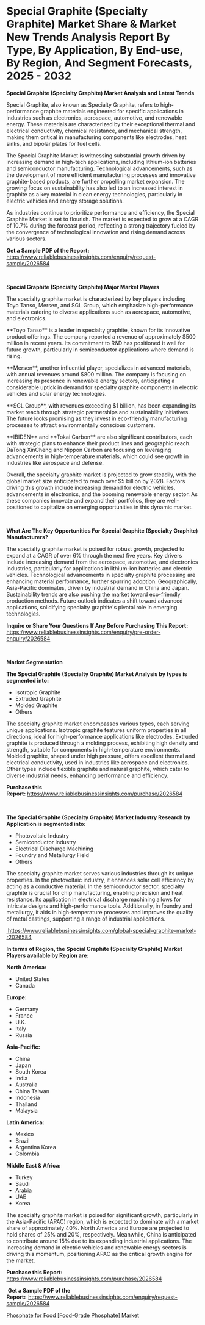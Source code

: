 <p><h1>Special Graphite (Specialty Graphite) Market Share & Market New Trends Analysis Report By Type, By Application, By End-use, By Region, And Segment Forecasts, 2025 - 2032</h1></p><p><strong>Special Graphite (Specialty Graphite) Market Analysis and Latest Trends</strong></p>
<p><p>Special Graphite, also known as Specialty Graphite, refers to high-performance graphite materials engineered for specific applications in industries such as electronics, aerospace, automotive, and renewable energy. These materials are characterized by their exceptional thermal and electrical conductivity, chemical resistance, and mechanical strength, making them critical in manufacturing components like electrodes, heat sinks, and bipolar plates for fuel cells.</p><p>The Special Graphite Market is witnessing substantial growth driven by increasing demand in high-tech applications, including lithium-ion batteries and semiconductor manufacturing. Technological advancements, such as the development of more efficient manufacturing processes and innovative graphite-based products, are further propelling market expansion. The growing focus on sustainability has also led to an increased interest in graphite as a key material in clean energy technologies, particularly in electric vehicles and energy storage solutions.</p><p>As industries continue to prioritize performance and efficiency, the Special Graphite Market is set to flourish. The market is expected to grow at a CAGR of 10.7% during the forecast period, reflecting a strong trajectory fueled by the convergence of technological innovation and rising demand across various sectors.</p></p>
<p><strong>Get a Sample PDF of the Report:&nbsp;</strong> <a href="https://www.reliablebusinessinsights.com/enquiry/request-sample/2026584?utm_campaign=2276&utm_medium=2&utm_source=Github&utm_content=ia&utm_term=30032025&utm_id=special-graphite-specialty-graphite">https://www.reliablebusinessinsights.com/enquiry/request-sample/2026584</a></p>
<p>&nbsp;</p>
<p><strong>Special Graphite (Specialty Graphite) Major Market Players</strong></p>
<p><p>The specialty graphite market is characterized by key players including Toyo Tanso, Mersen, and SGL Group, which emphasize high-performance materials catering to diverse applications such as aerospace, automotive, and electronics. </p><p>**Toyo Tanso** is a leader in specialty graphite, known for its innovative product offerings. The company reported a revenue of approximately $500 million in recent years. Its commitment to R&D has positioned it well for future growth, particularly in semiconductor applications where demand is rising.</p><p>**Mersen**, another influential player, specializes in advanced materials, with annual revenues around $800 million. The company is focusing on increasing its presence in renewable energy sectors, anticipating a considerable uptick in demand for specialty graphite components in electric vehicles and solar energy technologies.</p><p>**SGL Group**, with revenues exceeding $1 billion, has been expanding its market reach through strategic partnerships and sustainability initiatives. The future looks promising as they invest in eco-friendly manufacturing processes to attract environmentally conscious customers.</p><p>**IBIDEN** and **Tokai Carbon** are also significant contributors, each with strategic plans to enhance their product lines and geographic reach. DaTong XinCheng and Nippon Carbon are focusing on leveraging advancements in high-temperature materials, which could see growth in industries like aerospace and defense.</p><p>Overall, the specialty graphite market is projected to grow steadily, with the global market size anticipated to reach over $5 billion by 2028. Factors driving this growth include increasing demand for electric vehicles, advancements in electronics, and the booming renewable energy sector. As these companies innovate and expand their portfolios, they are well-positioned to capitalize on emerging opportunities in this dynamic market.</p></p>
<p>&nbsp;</p>
<p><strong>What Are The Key Opportunities For Special Graphite (Specialty Graphite) Manufacturers?</strong></p>
<p><p>The specialty graphite market is poised for robust growth, projected to expand at a CAGR of over 6% through the next five years. Key drivers include increasing demand from the aerospace, automotive, and electronics industries, particularly for applications in lithium-ion batteries and electric vehicles. Technological advancements in specialty graphite processing are enhancing material performance, further spurring adoption. Geographically, Asia-Pacific dominates, driven by industrial demand in China and Japan. Sustainability trends are also pushing the market toward eco-friendly production methods. Future outlook indicates a shift toward advanced applications, solidifying specialty graphite's pivotal role in emerging technologies.</p></p>
<p><strong>Inquire or Share Your Questions If Any Before Purchasing This Report:</strong> <a href="https://www.reliablebusinessinsights.com/enquiry/pre-order-enquiry/2026584?utm_campaign=2276&utm_medium=2&utm_source=Github&utm_content=ia&utm_term=30032025&utm_id=special-graphite-specialty-graphite">https://www.reliablebusinessinsights.com/enquiry/pre-order-enquiry/2026584</a></p>
<p>&nbsp;</p>
<p><strong>Market Segmentation</strong></p>
<p><strong>The Special Graphite (Specialty Graphite) Market Analysis by types is segmented into:</strong></p>
<p><ul><li>Isotropic Graphite</li><li>Extruded Graphite</li><li>Molded Graphite</li><li>Others</li></ul></p>
<p><p>The specialty graphite market encompasses various types, each serving unique applications. Isotropic graphite features uniform properties in all directions, ideal for high-performance applications like electrodes. Extruded graphite is produced through a molding process, exhibiting high density and strength, suitable for components in high-temperature environments. Molded graphite, shaped under high pressure, offers excellent thermal and electrical conductivity, used in industries like aerospace and electronics. Other types include flexible graphite and natural graphite, which cater to diverse industrial needs, enhancing performance and efficiency.</p></p>
<p><strong>Purchase this Report:&nbsp;</strong><a href="https://www.reliablebusinessinsights.com/purchase/2026584?utm_campaign=2276&utm_medium=2&utm_source=Github&utm_content=ia&utm_term=30032025&utm_id=special-graphite-specialty-graphite">https://www.reliablebusinessinsights.com/purchase/2026584</a></p>
<p>&nbsp;</p>
<p><strong>The Special Graphite (Specialty Graphite) Market Industry Research by Application is segmented into:</strong></p>
<p><ul><li>Photovoltaic Industry</li><li>Semiconductor Industry</li><li>Electrical Discharge Machining</li><li>Foundry and Metallurgy Field</li><li>Others</li></ul></p>
<p><p>The specialty graphite market serves various industries through its unique properties. In the photovoltaic industry, it enhances solar cell efficiency by acting as a conductive material. In the semiconductor sector, specialty graphite is crucial for chip manufacturing, enabling precision and heat resistance. Its application in electrical discharge machining allows for intricate designs and high-performance tools. Additionally, in foundry and metallurgy, it aids in high-temperature processes and improves the quality of metal castings, supporting a range of industrial applications.</p></p>
<p><a href="https://www.reliablebusinessinsights.com/global-special-graphite-market-r2026584?utm_campaign=2276&utm_medium=2&utm_source=Github&utm_content=ia&utm_term=30032025&utm_id=special-graphite-specialty-graphite">&nbsp;https://www.reliablebusinessinsights.com/global-special-graphite-market-r2026584</a></p>
<p><strong>In terms of Region, the Special Graphite (Specialty Graphite) Market Players available by Region are:</strong></p>
<p>
    <p> <strong> North America: </strong>
        <ul>
            <li>United States</li>
            <li>Canada</li>
        </ul>
        </p> 
    <p> <strong> Europe: </strong>
        <ul>
            <li>Germany</li>
            <li>France</li>
            <li>U.K.</li>
            <li>Italy</li>
            <li>Russia</li>
        </ul>
        </p> 
    <p> <strong> Asia-Pacific: </strong>
        <ul>
            <li>China</li>
            <li>Japan</li>
            <li>South Korea</li>
            <li>India</li>
            <li>Australia</li>
            <li>China Taiwan</li>
            <li>Indonesia</li>
            <li>Thailand</li>
            <li>Malaysia</li>
        </ul>
        </p> 
    <p> <strong> Latin America: </strong>
        <ul>
            <li>Mexico</li>
            <li>Brazil</li>
            <li>Argentina Korea</li>
            <li>Colombia</li>
        </ul>
        </p> 
    <p> <strong> Middle East & Africa: </strong>
        <ul>
            <li>Turkey</li>
            <li>Saudi</li>
            <li>Arabia</li>
            <li>UAE</li>
            <li>Korea</li>
        </ul>
    </p>
    </p>
<p><p>The specialty graphite market is poised for significant growth, particularly in the Asia-Pacific (APAC) region, which is expected to dominate with a market share of approximately 40%. North America and Europe are projected to hold shares of 25% and 20%, respectively. Meanwhile, China is anticipated to contribute around 15% due to its expanding industrial applications. The increasing demand in electric vehicles and renewable energy sectors is driving this momentum, positioning APAC as the critical growth engine for the market.</p></p>
<p><strong>Purchase this Report: </strong><a href="https://www.reliablebusinessinsights.com/purchase/2026584?utm_campaign=2276&utm_medium=2&utm_source=Github&utm_content=ia&utm_term=30032025&utm_id=special-graphite-specialty-graphite">https://www.reliablebusinessinsights.com/purchase/2026584</a></p>
<p>&nbsp;<strong>Get a Sample PDF of the Report:&nbsp;&nbsp;</strong><a href="https://www.reliablebusinessinsights.com/enquiry/request-sample/2026584?utm_campaign=2276&utm_medium=2&utm_source=Github&utm_content=ia&utm_term=30032025&utm_id=special-graphite-specialty-graphite">https://www.reliablebusinessinsights.com/enquiry/request-sample/2026584</a></p>
<p><strong></strong></p>
<p><p><a href="https://github.com/dmitriyvo6rog/Market-Research-Report-List-1/blob/main/phosphate-for-food-food-grade-phosphate-market.md?utm_campaign=2276&utm_medium=2&utm_source=Github&utm_content=ia&utm_term=30032025&utm_id=special-graphite-specialty-graphite">Phosphate for Food [Food-Grade Phosphate] Market</a></p></p>
